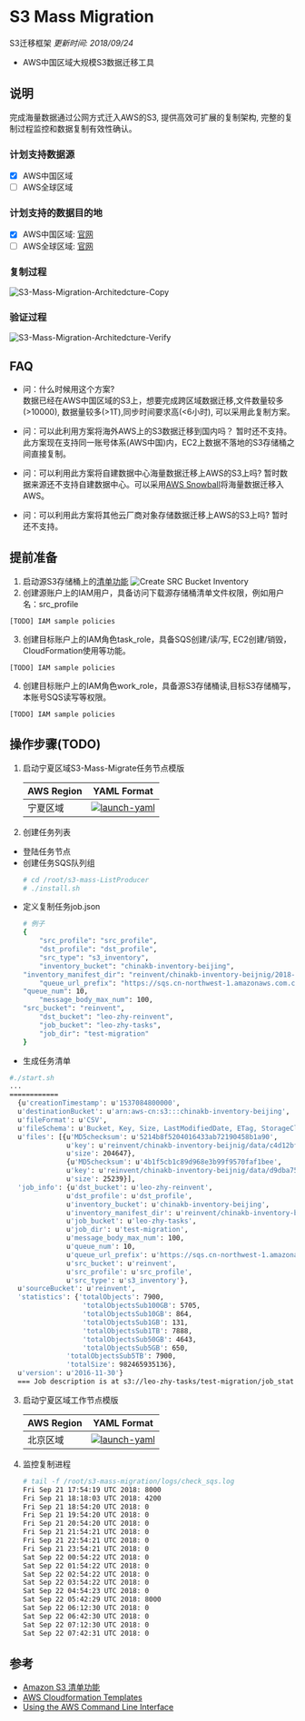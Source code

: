 # S3 Mass Migration
S3迁移框架 *更新时间: 2018/09/24*
- AWS中国区域大规模S3数据迁移工具

## 说明
完成海量数据通过公网方式迁入AWS的S3, 提供高效可扩展的复制架构, 完整的复制过程监控和数据复制有效性确认。
### 计划支持数据源
- [X] AWS中国区域
- [ ] AWS全球区域
### 计划支持的数据目的地
- [X] AWS中国区域: [官网](https://www.amazonaws.cn/?nc1=h_ls)
- [ ] AWS全球区域: [官网](https://aws.amazon.com/)

### 复制过程
![S3-Mass-Migration-Architedcture-Copy](images/s3-mass-migration-architecture-copy.png)
### 验证过程
![S3-Mass-Migration-Architedcture-Verify](images/s3-mass-migration-architecture-verify.png)


## FAQ
- 问：什么时候用这个方案?<br>
数据已经在AWS中国区域的S3上，想要完成跨区域数据迁移,文件数量较多(>10000), 数据量较多(>1T),同步时间要求高(<6小时), 可以采用此复制方案。

- 问：可以此利用方案将海外AWS上的S3数据迁移到国内吗？
暂时还不支持。此方案现在支持同一账号体系(AWS中国)内，EC2上数据不落地的S3存储桶之间直接复制。

- 问：可以利用此方案将自建数据中心海量数据迁移上AWS的S3上吗?
暂时数据来源还不支持自建数据中心。可以采用[AWS Snowball](https://aws.amazon.com/snowball/)将海量数据迁移入AWS。

- 问：可以利用此方案将其他云厂商对象存储数据迁移上AWS的S3上吗?
暂时还不支持。

## 提前准备
1. 启动源S3存储桶上的[清单功能](https://docs.aws.amazon.com/zh_cn/AmazonS3/latest/dev/storage-inventory.html)
![Create SRC Bucket Inventory](images/create_src_bucket_inventory.png)
2. 创建源账户上的IAM用户，具备访问下载源存储桶清单文件权限，例如用户名：src_profile
```Base
[TODO] IAM sample policies
```
3. 创建目标账户上的IAM角色task_role，具备SQS创建/读/写, EC2创建/销毁，CloudFormation使用等功能。
```Base
[TODO] IAM sample policies
```
4. 创建目标账户上的IAM角色work_role，具备源S3存储桶读,目标S3存储桶写，本账号SQS读写等权限。
```Base
[TODO] IAM sample policies
```
## 操作步骤(TODO)
 1. 启动宁夏区域S3-Mass-Migrate任务节点模版
 
    AWS Region   | YAML Format 
    ------------ | ------------
    宁夏区域 | [![launch-yaml](images/cloudformation-launch-stack-button.png)](https://console.amazonaws.cn/cloudformation/home?region=cn-northwest-1#/stacks/new?stackName=EasyVPNServer&amp;templateURL=https://s3.cn-northwest-1.amazonaws.com.cn/nwcdlabs/templates/easy-vpc-peering/EasyVPN_Server.yaml)
 2. 创建任务列表
  - 登陆任务节点
  - 创建任务SQS队列组
    ```Bash
    # cd /root/s3-mass-ListProducer
    # ./install.sh
    ```
  - 定义复制任务job.json
    ```Bash
    # 例子
    {
        "src_profile": "src_profile",
        "dst_profile": "dst_profile",
        "src_type": "s3_inventory",
        "inventory_bucket": "chinakb-inventory-beijing",
    "inventory_manifest_dir": "reinvent/chinakb-inventory-beijnig/2018-09-16T08-00Z/",
        "queue_url_prefix": "https://sqs.cn-northwest-1.amazonaws.com.cn/358620020600/s3sync-worker",
    "queue_num": 10,
        "message_body_max_num": 100,
    "src_bucket": "reinvent",
        "dst_bucket": "leo-zhy-reinvent",
        "job_bucket": "leo-zhy-tasks",
        "job_dir": "test-migration"
    }
    ```
  - 生成任务清单
  ```Bash
  #./start.sh
  ...
  ============
    {u'creationTimestamp': u'1537084800000',
    u'destinationBucket': u'arn:aws-cn:s3:::chinakb-inventory-beijing',
    u'fileFormat': u'CSV',
    u'fileSchema': u'Bucket, Key, Size, LastModifiedDate, ETag, StorageClass, IsMultipartUploaded, ReplicationStatus',
    u'files': [{u'MD5checksum': u'5214b8f5204016433ab72190458b1a90',
                u'key': u'reinvent/chinakb-inventory-beijnig/data/c4d12bf5-c162-4665-b1a0-f92b6cb2040e.csv.gz',
                u'size': 204647},
                {u'MD5checksum': u'4b1f5cb1c89d968e3b99f9570faf1bee',
                u'key': u'reinvent/chinakb-inventory-beijnig/data/d9dba75e-082f-4415-8394-97a06c3ba81e.csv.gz',
                u'size': 25239}],
    'job_info': {u'dst_bucket': u'leo-zhy-reinvent',
                u'dst_profile': u'dst_profile',
                u'inventory_bucket': u'chinakb-inventory-beijing',
                u'inventory_manifest_dir': u'reinvent/chinakb-inventory-beijnig/2018-09-16T08-00Z/',
                u'job_bucket': u'leo-zhy-tasks',
                u'job_dir': u'test-migration',
                u'message_body_max_num': 100,
                u'queue_num': 10,
                u'queue_url_prefix': u'https://sqs.cn-northwest-1.amazonaws.com.cn/358620020600/s3sync-worker',
                u'src_bucket': u'reinvent',
                u'src_profile': u'src_profile',
                u'src_type': u's3_inventory'},
    u'sourceBucket': u'reinvent',
    'statistics': {'totalObjects': 7900,
                    'totalObjectsSub100GB': 5705,
                    'totalObjectsSub10GB': 864,
                    'totalObjectsSub1GB': 131,
                    'totalObjectsSub1TB': 7888,
                    'totalObjectsSub50GB': 4643,
                    'totalObjectsSub5GB': 650,
                'totalObjectsSub5TB': 7900,
                'totalSize': 982465935136},
    u'version': u'2016-11-30'}
    === Job description is at s3://leo-zhy-tasks/test-migration/job_stat.json
  ```
 3. 启动宁夏区域工作节点模版
 
    AWS Region   | YAML Format 
    ------------ | ------------
    北京区域 | [![launch-yaml](images/cloudformation-launch-stack-button.png)](https://console.amazonaws.cn/cloudformation/home?region=cn-north-1#/stacks/new?stackName=EasyVPNClient&amp;templateURL=https://s3.cn-northwest-1.amazonaws.com.cn/nwcdlabs/templates/easy-vpc-peering/EasyVPN_Client.yaml)
 4. 监控复制进程
    ```Bash
    # tail -f /root/s3-mass-migration/logs/check_sqs.log
    Fri Sep 21 17:54:19 UTC 2018: 8000
    Fri Sep 21 18:18:03 UTC 2018: 4200
    Fri Sep 21 18:54:20 UTC 2018: 0
    Fri Sep 21 19:54:20 UTC 2018: 0
    Fri Sep 21 20:54:20 UTC 2018: 0
    Fri Sep 21 21:54:21 UTC 2018: 0
    Fri Sep 21 22:54:21 UTC 2018: 0
    Fri Sep 21 23:54:21 UTC 2018: 0
    Sat Sep 22 00:54:22 UTC 2018: 0
    Sat Sep 22 01:54:22 UTC 2018: 0
    Sat Sep 22 02:54:22 UTC 2018: 0
    Sat Sep 22 03:54:22 UTC 2018: 0
    Sat Sep 22 04:54:23 UTC 2018: 0
    Sat Sep 22 05:42:29 UTC 2018: 8000
    Sat Sep 22 06:12:30 UTC 2018: 0
    Sat Sep 22 06:42:30 UTC 2018: 0
    Sat Sep 22 07:12:30 UTC 2018: 0
    Sat Sep 22 07:42:31 UTC 2018: 0
    ```

## 参考
- [Amazon S3 清单功能](https://docs.aws.amazon.com/zh_cn/AmazonS3/latest/dev/storage-inventory.html)
- [AWS Cloudformation Templates](https://github.com/awslabs/aws-cloudformation-templates)
- [Using the AWS Command Line Interface](https://docs.aws.amazon.com/AWSCloudFormation/latest/UserGuide/cfn-using-cli.html)